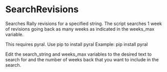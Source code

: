 # SearchRevisions
Searches Rally revisions for a specified string.  The script searches 1 week of revisions going back as many weeks as indicated in the weeks_max variable.

This requires pyral.  Use pip to install pyral
Example:
pip install pyral

Edit the search_string and weeks_max variables to the desired text to search for and the number of weeks back that you want to include in the search.
